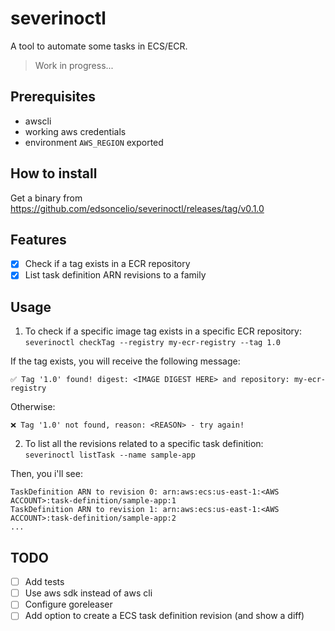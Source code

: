 # severinoctl

A tool to automate some tasks in ECS/ECR.
> Work in progress...

## Prerequisites
* awscli
* working aws credentials
* environment `AWS_REGION` exported

## How to install
Get a binary from https://github.com/edsoncelio/severinoctl/releases/tag/v0.1.0

## Features
 - [x] Check if a tag exists in a ECR repository
 - [x] List task definition ARN revisions to a family

## Usage

1. To check if a specific image tag exists in a specific ECR repository:   
`severinoctl checkTag --registry my-ecr-registry --tag 1.0`

If the tag exists, you will receive the following message:
```
✅ Tag '1.0' found! digest: <IMAGE DIGEST HERE> and repository: my-ecr-registry
```

Otherwise:
```
❌ Tag '1.0' not found, reason: <REASON> - try again!
```

2. To list all the revisions related to a specific task definition:   
`severinoctl listTask --name sample-app`

Then, you i'll see:
```
TaskDefinition ARN to revision 0: arn:aws:ecs:us-east-1:<AWS ACCOUNT>:task-definition/sample-app:1
TaskDefinition ARN to revision 1: arn:aws:ecs:us-east-1:<AWS ACCOUNT>:task-definition/sample-app:2
...
```

## TODO
 - [ ] Add tests
 - [ ] Use aws sdk instead of aws cli
 - [ ] Configure goreleaser
 - [ ] Add option to create a ECS task definition revision (and show a diff)
